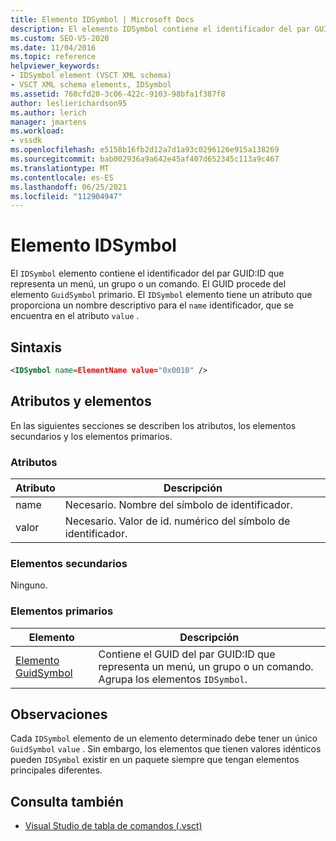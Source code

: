 ```yaml
---
title: Elemento IDSymbol | Microsoft Docs
description: El elemento IDSymbol contiene el identificador del par GUID:ID que representa un menú, un grupo o un comando.
ms.custom: SEO-VS-2020
ms.date: 11/04/2016
ms.topic: reference
helpviewer_keywords:
- IDSymbol element (VSCT XML schema)
- VSCT XML schema elements, IDSymbol
ms.assetid: 760cfd20-3c06-422c-9103-98bfa1f387f8
author: leslierichardson95
ms.author: lerich
manager: jmartens
ms.workload:
- vssdk
ms.openlocfilehash: e5158b16fb2d12a7d1a93c0296126e915a138269
ms.sourcegitcommit: bab002936a9a642e45af407d652345c113a9c467
ms.translationtype: MT
ms.contentlocale: es-ES
ms.lasthandoff: 06/25/2021
ms.locfileid: "112904947"
---
```

# <a name="idsymbol-element"></a>Elemento IDSymbol
El `IDSymbol` elemento contiene el identificador del par GUID:ID que representa un menú, un grupo o un comando. El GUID procede del elemento `GuidSymbol` primario. El `IDSymbol` elemento tiene un atributo que proporciona un nombre descriptivo para el `name` identificador, que se encuentra en el atributo `value` .

## <a name="syntax"></a>Sintaxis

```xml
<IDSymbol name=ElementName value="0x0010" />
```

## <a name="attributes-and-elements"></a>Atributos y elementos
 En las siguientes secciones se describen los atributos, los elementos secundarios y los elementos primarios.

### <a name="attributes"></a>Atributos

|Atributo|Descripción|
|---------------|-----------------|
|name|Necesario. Nombre del símbolo de identificador.|
|valor|Necesario. Valor de id. numérico del símbolo de identificador.|

### <a name="child-elements"></a>Elementos secundarios
 Ninguno.

### <a name="parent-elements"></a>Elementos primarios

|Elemento|Descripción|
|-------------|-----------------|
|[Elemento GuidSymbol](../extensibility/guidsymbol-element.md)|Contiene el GUID del par GUID:ID que representa un menú, un grupo o un comando. Agrupa los elementos `IDSymbol`.|

## <a name="remarks"></a>Observaciones
 Cada `IDSymbol` elemento de un elemento determinado debe tener un único `GuidSymbol` `value` . Sin embargo, los elementos que tienen valores idénticos pueden `IDSymbol` existir en un paquete siempre que tengan elementos principales diferentes.

## <a name="see-also"></a>Consulta también
- [Visual Studio de tabla de comandos (.vsct)](../extensibility/internals/visual-studio-command-table-dot-vsct-files.md)
